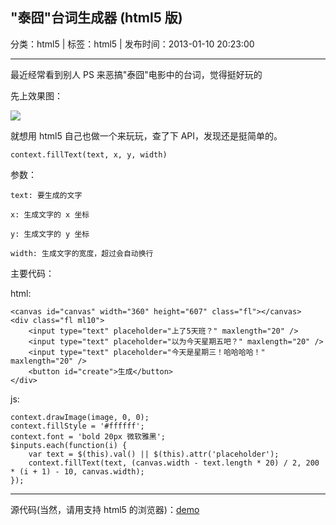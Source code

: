 ## "泰囧"台词生成器 (html5 版)

分类：html5 | 标签：html5 | 发布时间：2013-01-10 20:23:00

___

最近经常看到别人 PS 来恶搞"泰囧"电影中的台词，觉得挺好玩的

先上效果图：

![](/posts/2013/01/10/1.png)

就想用 html5 自己也做一个来玩玩，查了下 API，发现还是挺简单的。

    context.fillText(text, x, y, width)
    
参数：

	text: 要生成的文字
	
	x: 生成文字的 x 坐标
	
	y: 生成文字的 y 坐标
	
	width: 生成文字的宽度，超过会自动换行

主要代码：

html: 

    <canvas id="canvas" width="360" height="607" class="fl"></canvas>
    <div class="fl ml10">
        <input type="text" placeholder="上了5天班？" maxlength="20" />
        <input type="text" placeholder="以为今天星期五吧？" maxlength="20" />
        <input type="text" placeholder="今天是星期三！哈哈哈哈！" maxlength="20" />
        <button id="create">生成</button>
    </div>

js:

    context.drawImage(image, 0, 0);
    context.fillStyle = '#ffffff';
    context.font = 'bold 20px 微软雅黑';
    $inputs.each(function(i) {
        var text = $(this).val() || $(this).attr('placeholder');
        context.fillText(text, (canvas.width - text.length * 20) / 2, 200 * (i + 1) - 10, canvas.width);
    });
    
___
    
源代码(当然，请用支持 html5 的浏览器)：[demo](/demos/filltext/)